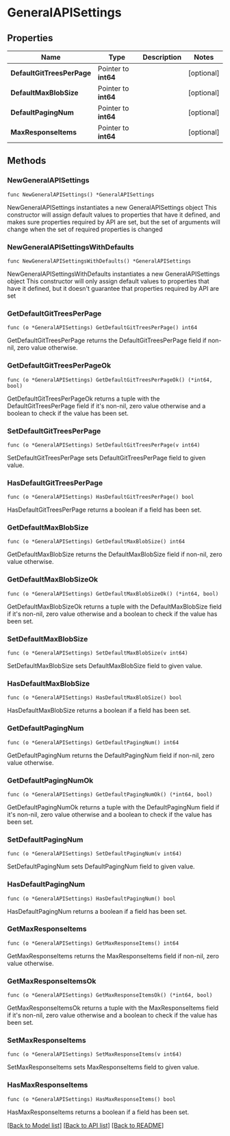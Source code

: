 # GeneralAPISettings

## Properties

Name | Type | Description | Notes
------------ | ------------- | ------------- | -------------
**DefaultGitTreesPerPage** | Pointer to **int64** |  | [optional] 
**DefaultMaxBlobSize** | Pointer to **int64** |  | [optional] 
**DefaultPagingNum** | Pointer to **int64** |  | [optional] 
**MaxResponseItems** | Pointer to **int64** |  | [optional] 

## Methods

### NewGeneralAPISettings

`func NewGeneralAPISettings() *GeneralAPISettings`

NewGeneralAPISettings instantiates a new GeneralAPISettings object
This constructor will assign default values to properties that have it defined,
and makes sure properties required by API are set, but the set of arguments
will change when the set of required properties is changed

### NewGeneralAPISettingsWithDefaults

`func NewGeneralAPISettingsWithDefaults() *GeneralAPISettings`

NewGeneralAPISettingsWithDefaults instantiates a new GeneralAPISettings object
This constructor will only assign default values to properties that have it defined,
but it doesn't guarantee that properties required by API are set

### GetDefaultGitTreesPerPage

`func (o *GeneralAPISettings) GetDefaultGitTreesPerPage() int64`

GetDefaultGitTreesPerPage returns the DefaultGitTreesPerPage field if non-nil, zero value otherwise.

### GetDefaultGitTreesPerPageOk

`func (o *GeneralAPISettings) GetDefaultGitTreesPerPageOk() (*int64, bool)`

GetDefaultGitTreesPerPageOk returns a tuple with the DefaultGitTreesPerPage field if it's non-nil, zero value otherwise
and a boolean to check if the value has been set.

### SetDefaultGitTreesPerPage

`func (o *GeneralAPISettings) SetDefaultGitTreesPerPage(v int64)`

SetDefaultGitTreesPerPage sets DefaultGitTreesPerPage field to given value.

### HasDefaultGitTreesPerPage

`func (o *GeneralAPISettings) HasDefaultGitTreesPerPage() bool`

HasDefaultGitTreesPerPage returns a boolean if a field has been set.

### GetDefaultMaxBlobSize

`func (o *GeneralAPISettings) GetDefaultMaxBlobSize() int64`

GetDefaultMaxBlobSize returns the DefaultMaxBlobSize field if non-nil, zero value otherwise.

### GetDefaultMaxBlobSizeOk

`func (o *GeneralAPISettings) GetDefaultMaxBlobSizeOk() (*int64, bool)`

GetDefaultMaxBlobSizeOk returns a tuple with the DefaultMaxBlobSize field if it's non-nil, zero value otherwise
and a boolean to check if the value has been set.

### SetDefaultMaxBlobSize

`func (o *GeneralAPISettings) SetDefaultMaxBlobSize(v int64)`

SetDefaultMaxBlobSize sets DefaultMaxBlobSize field to given value.

### HasDefaultMaxBlobSize

`func (o *GeneralAPISettings) HasDefaultMaxBlobSize() bool`

HasDefaultMaxBlobSize returns a boolean if a field has been set.

### GetDefaultPagingNum

`func (o *GeneralAPISettings) GetDefaultPagingNum() int64`

GetDefaultPagingNum returns the DefaultPagingNum field if non-nil, zero value otherwise.

### GetDefaultPagingNumOk

`func (o *GeneralAPISettings) GetDefaultPagingNumOk() (*int64, bool)`

GetDefaultPagingNumOk returns a tuple with the DefaultPagingNum field if it's non-nil, zero value otherwise
and a boolean to check if the value has been set.

### SetDefaultPagingNum

`func (o *GeneralAPISettings) SetDefaultPagingNum(v int64)`

SetDefaultPagingNum sets DefaultPagingNum field to given value.

### HasDefaultPagingNum

`func (o *GeneralAPISettings) HasDefaultPagingNum() bool`

HasDefaultPagingNum returns a boolean if a field has been set.

### GetMaxResponseItems

`func (o *GeneralAPISettings) GetMaxResponseItems() int64`

GetMaxResponseItems returns the MaxResponseItems field if non-nil, zero value otherwise.

### GetMaxResponseItemsOk

`func (o *GeneralAPISettings) GetMaxResponseItemsOk() (*int64, bool)`

GetMaxResponseItemsOk returns a tuple with the MaxResponseItems field if it's non-nil, zero value otherwise
and a boolean to check if the value has been set.

### SetMaxResponseItems

`func (o *GeneralAPISettings) SetMaxResponseItems(v int64)`

SetMaxResponseItems sets MaxResponseItems field to given value.

### HasMaxResponseItems

`func (o *GeneralAPISettings) HasMaxResponseItems() bool`

HasMaxResponseItems returns a boolean if a field has been set.


[[Back to Model list]](../README.md#documentation-for-models) [[Back to API list]](../README.md#documentation-for-api-endpoints) [[Back to README]](../README.md)


